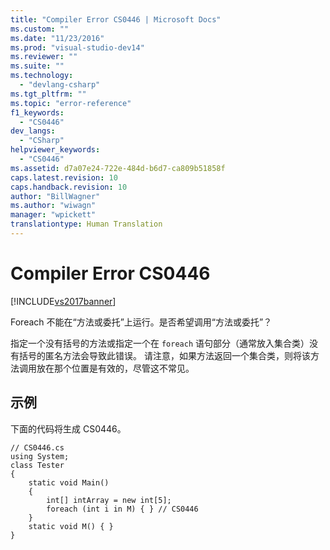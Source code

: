 ```yaml
---
title: "Compiler Error CS0446 | Microsoft Docs"
ms.custom: ""
ms.date: "11/23/2016"
ms.prod: "visual-studio-dev14"
ms.reviewer: ""
ms.suite: ""
ms.technology: 
  - "devlang-csharp"
ms.tgt_pltfrm: ""
ms.topic: "error-reference"
f1_keywords: 
  - "CS0446"
dev_langs: 
  - "CSharp"
helpviewer_keywords: 
  - "CS0446"
ms.assetid: d7a07e24-722e-484d-b6d7-ca809b51858f
caps.latest.revision: 10
caps.handback.revision: 10
author: "BillWagner"
ms.author: "wiwagn"
manager: "wpickett"
translationtype: Human Translation
---
```

# Compiler Error CS0446
[!INCLUDE[vs2017banner](../../../csharp/includes/vs2017banner.md)]

Foreach 不能在“方法或委托”上运行。是否希望调用“方法或委托”？  
  
 指定一个没有括号的方法或指定一个在 `foreach` 语句部分（通常放入集合类）没有括号的匿名方法会导致此错误。  请注意，如果方法返回一个集合类，则将该方法调用放在那个位置是有效的，尽管这不常见。  
  
## 示例  
 下面的代码将生成 CS0446。  
  
```  
// CS0446.cs  
using System;  
class Tester   
{  
    static void Main()   
    {  
        int[] intArray = new int[5];  
        foreach (int i in M) { } // CS0446  
    }  
    static void M() { }  
}  
```
